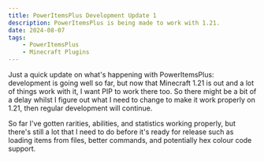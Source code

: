 ```yaml
---
title: PowerItemsPlus Development Update 1
description: PowerItemsPlus is being made to work with 1.21.
date: 2024-08-07
tags:
    - PowerItemsPlus
    - Minecraft Plugins
---
```

Just a quick update on what's happening with PowerItemsPlus: development is going well so far, but now that Minecraft 1.21 is out and a lot of things work with it, I want PIP to work there too. So there might be a bit of a delay whilst I figure out what I need to change to make it work properly on 1.21, then regular development will continue.

So far I've gotten rarities, abilities, and statistics working properly, but there's still a lot that I need to do before it's ready for release such as loading items from files, better commands, and potentially hex colour code support.
